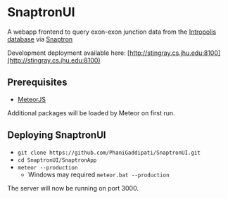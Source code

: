 # SnaptronUI

A webapp frontend to query exon-exon junction data from the [Intropolis database](https://github.com/nellore/intropolis) via [Snaptron](https://github.com/ChristopherWilks/snaptron)

Development deployment available here: [http://stingray.cs.jhu.edu:8100](http://stingray.cs.jhu.edu:8100)

## Prerequisites
- [MeteorJS](https://www.meteor.com/)

Additional packages will be loaded by Meteor on first run.

## Deploying SnaptronUI
  - `git clone https://github.com/PhaniGaddipati/SnaptronUI.git`
  - `cd SnaptronUI/SnaptronApp`
  - `meteor --production`
    - Windows may required `meteor.bat --production`

The server will now be running on port 3000.
